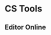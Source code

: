 <script setup>
import { ref } from 'vue';
import NavContainer from '../components/NavContainer.vue';
import newsData from '../assets/tools/cs-tools.json';

const data = ref(newsData);
</script>

# CS Tools

## Editor Online

<NavContainer :data="data.editorOnline"/>
